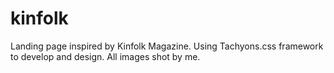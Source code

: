 # kinfolk
Landing page inspired by Kinfolk Magazine. Using Tachyons.css framework to develop and design. All images shot by me.
